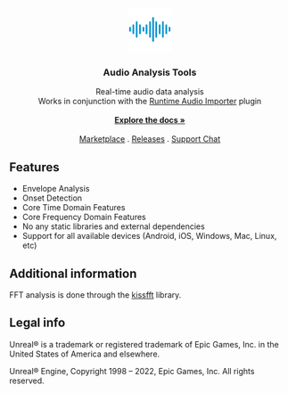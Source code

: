 <br/>
<p align="center">
  <a href="https://github.com/gtreshchev/audioanalysistools">
    <img src="Resources/Icon128.png" alt="Logo" width="80" height="80">
  </a>

  <h3 align="center">Audio Analysis Tools</h3>

  <p align="center">
    Real-time audio data analysis<br>Works in conjunction with the <a href="https://github.com/gtreshchev/runtimeaudioimporter">Runtime Audio Importer</a> plugin
    <br/>
    <br/>
    <a href="https://github.com/gtreshchev/AudioAnalysisTools/wiki/"><strong>Explore the docs »</strong></a>
    <br/>
    <br/>
    <a href="https://unrealengine.com/marketplace/product/audio-analysis-tools">Marketplace</a>
    .
    <a href="https://github.com/gtreshchev/audioanalysistools/releases">Releases</a>
    .
    <a href="https://t.me/unrealblog">Support Chat</a>
  </p>
</p>

## Features
- Envelope Analysis
- Onset Detection
- Core Time Domain Features
- Core Frequency Domain Features
- No any static libraries and external dependencies
- Support for all available devices (Android, iOS, Windows, Mac, Linux, etc)

## Additional information
FFT analysis is done through the [kissfft](https://github.com/mborgerding/kissfft) library.

## Legal info

Unreal® is a trademark or registered trademark of Epic Games, Inc. in the United States of America and elsewhere.

Unreal® Engine, Copyright 1998 – 2022, Epic Games, Inc. All rights reserved.
